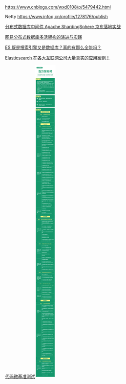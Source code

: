 https://www.cnblogs.com/wxd0108/p/5479442.html

Netty https://www.infoq.cn/profile/1278176/publish

[分布式数据库中间件 Apache ShardingSphere 京东落地实战](https://www.infoq.cn/article/1QvyzW9W*YuF685kYBkq)





[网易分布式数据库多活架构的演进与实践](https://www.infoq.cn/article/HZhW66xpzToIhDoKJH6K)

[ES 既是搜索引擎又是数据库？真的有那么全能吗？](https://www.infoq.cn/article/QB1aL5VRkOLU3FmA3Oki)

[Elasticsearch 在各大互联网公司大量真实的应用案例！](https://mp.weixin.qq.com/s?__biz=MzUzMTA2NTU2Ng==&mid=2247489627&idx=1&sn=2799be119287fb3de86709d68f64f5e5&chksm=fa4967eacd3eeefc918f1088e409b3568dcecd76d42c72d192a28dca65d2b83b135233aef841&scene=27#wechat_redirect)

[代码微基准测试![WechatIMG5113](image/WechatIMG5113.jpeg)](https://mp.weixin.qq.com/s?__biz=MzU1NTkwODE4Mw==&mid=2247486145&idx=1&sn=06e9e09018787f968fa05577e2663b42&scene=21#wechat_redirect)